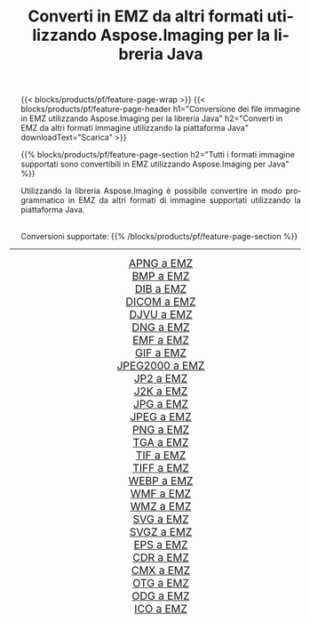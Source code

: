 ﻿---
title: Converti in EMZ da altri formati utilizzando Aspose.Imaging per la libreria Java 
weight: 3920
url: /it/java/conversion/to/emz 
lang: it
langdirlevel: 2
locales: zh-hans,ja,it,ru,de,es,fr,nl,id,lt,pl,pt,vi,tr,ko,zh-hant,ar,hi,th,sv,cs,uk,he
description: Usando Aspose.Imaging puoi convertire in EMZ da altri formati usando Java
---

{{< blocks/products/pf/feature-page-wrap >}}
{{< blocks/products/pf/feature-page-header h1="Conversione dei file immagine in EMZ utilizzando Aspose.Imaging per la libreria Java" h2="Converti in EMZ da altri formati immagine utilizzando la piattaforma Java" downloadText="Scarica" >}}


{{% blocks/products/pf/feature-page-section  h2="Tutti i formati immagine supportati sono convertibili in EMZ utilizzando Aspose.Imaging per Java" %}}
<p align=justify>Utilizzando la libreria Aspose.Imaging è possibile convertire in modo programmatico in EMZ da altri formati di immagine supportati utilizzando la piattaforma Java.</p>
<br/>
Conversioni supportate:
{{% /blocks/products/pf/feature-page-section %}}
<div class="container-fluid productfamilypage bg-gray">
    <div class="convertypes bg-gray agp-content section">
        <div class="container">
		<hr style="margin-left:-20px;"/>
		<div class="row other-converters" style="gap: 10px;font-size: 19px;text-align:center;">
		    <div class='col-md-2 other-converter remove-lp remove-rp'><a href="/imaging/it/java/conversion/apng-to-emz" style="padding:15px;">APNG a EMZ</a></div>
<div class='col-md-2 other-converter remove-lp remove-rp'><a href="/imaging/it/java/conversion/bmp-to-emz" style="padding:15px;">BMP a EMZ</a></div>
<div class='col-md-2 other-converter remove-lp remove-rp'><a href="/imaging/it/java/conversion/dib-to-emz" style="padding:15px;">DIB a EMZ</a></div>
<div class='col-md-2 other-converter remove-lp remove-rp'><a href="/imaging/it/java/conversion/dicom-to-emz" style="padding:15px;">DICOM a EMZ</a></div>
<div class='col-md-2 other-converter remove-lp remove-rp'><a href="/imaging/it/java/conversion/djvu-to-emz" style="padding:15px;">DJVU a EMZ</a></div>
<div class='col-md-2 other-converter remove-lp remove-rp'><a href="/imaging/it/java/conversion/dng-to-emz" style="padding:15px;">DNG a EMZ</a></div>
<div class='col-md-2 other-converter remove-lp remove-rp'><a href="/imaging/it/java/conversion/emf-to-emz" style="padding:15px;">EMF a EMZ</a></div>
<div class='col-md-2 other-converter remove-lp remove-rp'><a href="/imaging/it/java/conversion/gif-to-emz" style="padding:15px;">GIF a EMZ</a></div>
<div class='col-md-2 other-converter remove-lp remove-rp'><a href="/imaging/it/java/conversion/jpeg2000-to-emz" style="padding:15px;">JPEG2000 a EMZ</a></div>
<div class='col-md-2 other-converter remove-lp remove-rp'><a href="/imaging/it/java/conversion/jp2-to-emz" style="padding:15px;">JP2 a EMZ</a></div>
<div class='col-md-2 other-converter remove-lp remove-rp'><a href="/imaging/it/java/conversion/j2k-to-emz" style="padding:15px;">J2K a EMZ</a></div>
<div class='col-md-2 other-converter remove-lp remove-rp'><a href="/imaging/it/java/conversion/jpg-to-emz" style="padding:15px;">JPG a EMZ</a></div>
<div class='col-md-2 other-converter remove-lp remove-rp'><a href="/imaging/it/java/conversion/jpeg-to-emz" style="padding:15px;">JPEG a EMZ</a></div>
<div class='col-md-2 other-converter remove-lp remove-rp'><a href="/imaging/it/java/conversion/png-to-emz" style="padding:15px;">PNG a EMZ</a></div>
<div class='col-md-2 other-converter remove-lp remove-rp'><a href="/imaging/it/java/conversion/tga-to-emz" style="padding:15px;">TGA a EMZ</a></div>
<div class='col-md-2 other-converter remove-lp remove-rp'><a href="/imaging/it/java/conversion/tif-to-emz" style="padding:15px;">TIF a EMZ</a></div>
<div class='col-md-2 other-converter remove-lp remove-rp'><a href="/imaging/it/java/conversion/tiff-to-emz" style="padding:15px;">TIFF a EMZ</a></div>
<div class='col-md-2 other-converter remove-lp remove-rp'><a href="/imaging/it/java/conversion/webp-to-emz" style="padding:15px;">WEBP a EMZ</a></div>
<div class='col-md-2 other-converter remove-lp remove-rp'><a href="/imaging/it/java/conversion/wmf-to-emz" style="padding:15px;">WMF a EMZ</a></div>
<div class='col-md-2 other-converter remove-lp remove-rp'><a href="/imaging/it/java/conversion/wmz-to-emz" style="padding:15px;">WMZ a EMZ</a></div>
<div class='col-md-2 other-converter remove-lp remove-rp'><a href="/imaging/it/java/conversion/svg-to-emz" style="padding:15px;">SVG a EMZ</a></div>
<div class='col-md-2 other-converter remove-lp remove-rp'><a href="/imaging/it/java/conversion/svgz-to-emz" style="padding:15px;">SVGZ a EMZ</a></div>
<div class='col-md-2 other-converter remove-lp remove-rp'><a href="/imaging/it/java/conversion/eps-to-emz" style="padding:15px;">EPS a EMZ</a></div>
<div class='col-md-2 other-converter remove-lp remove-rp'><a href="/imaging/it/java/conversion/cdr-to-emz" style="padding:15px;">CDR a EMZ</a></div>
<div class='col-md-2 other-converter remove-lp remove-rp'><a href="/imaging/it/java/conversion/cmx-to-emz" style="padding:15px;">CMX a EMZ</a></div>
<div class='col-md-2 other-converter remove-lp remove-rp'><a href="/imaging/it/java/conversion/otg-to-emz" style="padding:15px;">OTG a EMZ</a></div>
<div class='col-md-2 other-converter remove-lp remove-rp'><a href="/imaging/it/java/conversion/odg-to-emz" style="padding:15px;">ODG a EMZ</a></div>
<div class='col-md-2 other-converter remove-lp remove-rp'><a href="/imaging/it/java/conversion/ico-to-emz" style="padding:15px;">ICO a EMZ</a></div>
                </div>
        </div>
    </div>
</div>
<br/>

